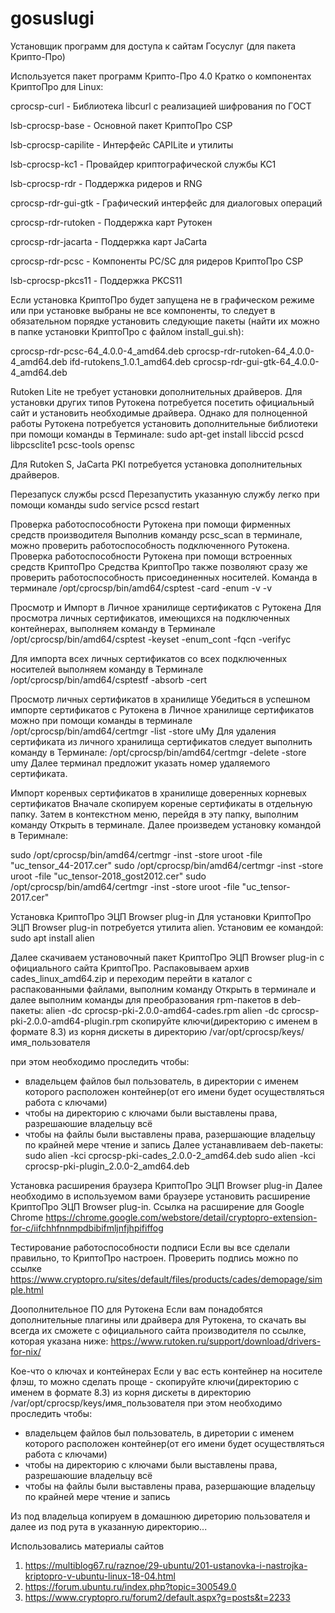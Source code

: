 # gosuslugi
Установщик программ для доступа к сайтам Госуслуг (для пакета Крипто-Про)

Используется пакет программ Крипто-Про 4.0
Кратко о компонентах  КриптоПро для Linux:

cprocsp-curl - Библиотека libcurl с реализацией шифрования по ГОСТ

lsb-cprocsp-base - Основной пакет КриптоПро CSP

lsb-cprocsp-capilite - Интерфейс CAPILite и утилиты

lsb-cprocsp-kc1 - Провайдер криптографической службы KC1

lsb-cprocsp-rdr - Поддержка ридеров и RNG

cprocsp-rdr-gui-gtk - Графический интерфейс для диалоговых операций

cprocsp-rdr-rutoken - Поддержка карт Рутокен

cprocsp-rdr-jacarta - Поддержка карт JaCarta

cprocsp-rdr-pcsc - Компоненты PC/SC для ридеров КриптоПро CSP

lsb-cprocsp-pkcs11 - Поддержка PKCS11


Если установка КриптоПро будет запущена не в графическом режиме или при установке выбраны не все компоненты, то следует в обязательном порядке установить следующие пакеты (найти их можно в папке установки КриптоПро с файлом install_gui.sh):

cprocsp-rdr-pcsc-64_4.0.0-4_amd64.deb
cprocsp-rdr-rutoken-64_4.0.0-4_amd64.deb
ifd-rutokens_1.0.1_amd64.deb
cprocsp-rdr-gui-gtk-64_4.0.0-4_amd64.deb


Rutoken Lite не требует установки дополнительных драйверов. Для установки других типов Рутокена потребуется посетить официальный сайт и установить необходимые драйвера.
Однако для полноценной работы Рутокена потребуется установить дополнительные библиотеки при помощи команды в Терминале:
sudo apt-get install libccid pcscd libpcsclite1 pcsc-tools opensc

Для Rutoken S, JaCarta PKI потребуется установка дополнительных драйверов.

Перезапуск службы pcscd
Перезапустить указанную службу легко при помощи команды
sudo service pcscd restart

Проверка работоспособности Рутокена при помощи фирменных средств производителя
Выполнив команду pcsc_scan в терминале, можно проверить работоспособность подключенного Рутокена.
Проверка работоспособности Рутокена при помощи встроенных средств КриптоПро
Средства КриптоПро также позволяют сразу же проверить работоспособность присоединенных носителей. Команда в терминале
/opt/cprocsp/bin/amd64/csptest -card -enum -v -v

Просмотр и Импорт в Личное хранилище сертификатов с Рутокена
Для просмотра личных сертификатов, имеющихся на подключенных контейнерах, выполняем команду в Терминале
/opt/cprocsp/bin/amd64/csptest -keyset -enum_cont -fqcn -verifyc

Для импорта всех личных сертификатов со всех подключенных носителей выполняем команду в Терминале
/opt/cprocsp/bin/amd64/csptestf -absorb -cert

Просмотр личных сертификатов в хранилище
Убедиться в успешном импорте сертификатов с Рутокена в Личное хранилище сертификатов можно при помощи команды в терминале
/opt/cprocsp/bin/amd64/certmgr -list -store uMy
Для удаления сертификата из личного хранилища сертификатов следует выполнить команду в Терминале:
/opt/cprocsp/bin/amd64/certmgr -delete -store umy
Далее терминал предложит указать номер удаляемого сертификата.

Импорт коренвых сертификатов в хранилище доверенных корневых сертификатов
Вначале скопируем кореные сертификаты в отдельную папку. Затем в контекстном меню, перейдя в эту папку, выполним команду Открыть в терминале. Далее произведем установку командой в Теримнале:

sudo /opt/cprocsp/bin/amd64/certmgr -inst -store uroot -file "uc_tensor_44-2017.cer"
sudo /opt/cprocsp/bin/amd64/certmgr -inst -store uroot -file "uc_tensor-2018_gost2012.cer"
sudo /opt/cprocsp/bin/amd64/certmgr -inst -store uroot -file "uc_tensor-2017.cer"

Установка КриптоПро ЭЦП Browser plug-in
Для установки КриптоПро ЭЦП Browser plug-in потребуется утилита alien. Установим ее командой:
sudo apt install alien

Далее скачиваем установочный пакет КриптоПро ЭЦП Browser plug-in с официального сайта КриптоПро.
Распаковываем архив cades_linux_amd64.zip и переходим перейти в каталог с распакованными файлами, выполним команду Открыть в терминале и далее выполним команды для преобразования rpm-пакетов в deb-пакеты:
alien -dc cprocsp-pki-2.0.0-amd64-cades.rpm
alien -dc cprocsp-pki-2.0.0-amd64-plugin.rpm
скопируйте ключи(директорию с именем в формате 8.3) из корня дискеты в директорию /var/opt/cprocsp/keys/имя_пользователя


при этом необходимо проследить чтобы:
- владельцем файлов был пользователь, в директории с именем которого расположен контейнер(от его имени будет осуществляться работа с ключами)
- чтобы на директорию с ключами были выставлены права, разрешаюшие владельцу всё
- чтобы на файлы были выставлены права, разершающие владельцу по крайней мере чтение и запись
Далее устанавливаем deb-пакеты:
sudo alien -kci cprocsp-pki-cades_2.0.0-2_amd64.deb
sudo alien -kci cprocsp-pki-plugin_2.0.0-2_amd64.deb

Установка расширения браузера КриптоПро ЭЦП Browser plug-in
Далее необходимо в используемом вами браузере установить расширение КриптоПро ЭЦП Browser plug-in. Cсылка на расширение для Google Chrome
https://chrome.google.com/webstore/detail/cryptopro-extension-for-c/iifchhfnnmpdbibifmljnfjhpififfog

Тестирование работоспособности подписи
Если вы все сделали правильно, то КриптоПро настроен. Проверить подпись можно по ссылке
https://www.cryptopro.ru/sites/default/files/products/cades/demopage/simple.html

Доополнительное ПО для Рутокена
Если вам понадобятся дополнительные плагины или драйвера для Рутокена, то скачать вы всегда их сможете с официального сайта производителя по ссылке, которая указана ниже:
https://www.rutoken.ru/support/download/drivers-for-nix/

Кое-что о ключах и контейнерах
Если у вас есть контейнер на носителе флэш, то можно сделать проще -
скопируйте ключи(директорию с именем в формате 8.3) из корня дискеты в директорию /var/opt/cprocsp/keys/имя_пользователя
при этом необходимо проследить чтобы:
- владельцем файлов был пользователь, в диретории с именем которого расположен контейнер(от его имени будет осуществляться работа с ключами)
- чтобы на директорию с ключами были выставлены права, разрешаюшие владельцу всё
- чтобы на файлы были выставлены права, разершающие владельцу по крайней мере чтение и запись

Из под владельца копируем в домашнюю диреторию пользователя и далее из под рута в указанную директорию...



Использовались материалы сайтов
1. https://multiblog67.ru/raznoe/29-ubuntu/201-ustanovka-i-nastrojka-kriptopro-v-ubuntu-linux-18-04.html
2. https://forum.ubuntu.ru/index.php?topic=300549.0
3. https://www.cryptopro.ru/forum2/default.aspx?g=posts&t=2233


